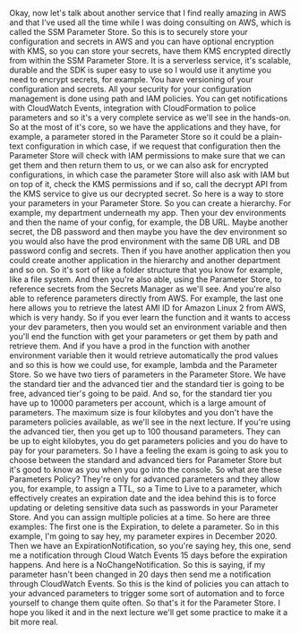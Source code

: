 
<v Lecturer>Okay, now let's talk about another service</v>
that I find really amazing in AWS
and that I've used all the time
while I was doing consulting on AWS,
which is called the SSM Parameter Store.
So this is to securely store your configuration and secrets
in AWS and you can have optional encryption with KMS,
so you can store your secrets, have them KMS encrypted
directly from within the SSM Parameter Store.
It is a serverless service, it's scalable, durable
and the SDK is super easy to use so I would use it
anytime you need to encrypt secrets, for example.
You have versioning of your configuration and secrets.
All your security for your configuration management
is done using path and IAM policies.
You can get notifications with CloudWatch Events,
integration with CloudFormation to police parameters
and so it's a very complete service
as we'll see in the hands-on.
So at the most of it's core, so we have the applications
and they have, for example, a parameter stored
in the Parameter Store so it could be
a plain-text configuration in which case,
if we request that configuration then the Parameter Store
will check with IAM permissions to make sure
that we can get them and then return them to us,
or we can also ask for encrypted configurations,
in which case the parameter Store will also ask with IAM
but on top of it, check the KMS permissions
and if so, call the decrypt API from the KMS service
to give us our decrypted secret.
So here is a way to store your parameters
in your Parameter Store.
So you can create a hierarchy.
For example, my department underneath my app.
Then your dev environments and then the name of your config,
for example, the DB URL.
Maybe another secret, the DB password
and then maybe you have the dev environment
so you would also have the prod environment
with the same DB URL and DB password config and secrets.
Then if you have another application then you could create
another application in the hierarchy
and another department and so on.
So it's sort of like a folder structure that you know
for example, like a file system.
And then you're also able, using the Parameter Store,
to reference secrets from the Secrets Manager as we'll see.
And you're also able to reference parameters
directly from AWS.
For example, the last one here allows you
to retrieve the latest AMI ID
for Amazon Linux 2 from AWS, which is very handy.
So if you ever learn the function and it wants to
access your dev parameters, then you would set
an environment variable and then you'll end the function
with get your parameters
or get them by path and retrieve them.
And if you have a prod in the function
with another environment variable
then it would retrieve automatically the prod values
and so this is how we could use, for example, lambda
and the Parameter Store.
So we have two tiers of parameters in the Parameter Store.
We have the standard tier and the advanced tier
and the standard tier is going to be free,
advanced tier's going to be paid.
And so, for the standard tier
you have up to 10000 parameters per account,
which is a large amount of parameters.
The maximum size is four kilobytes
and you don't have the parameters policies available,
as we'll see in the next lecture.
If you're using the advanced tier,
then you get up to 100 thousand parameters.
They can be up to eight kilobytes,
you do get parameters policies
and you do have to pay for your parameters.
So I have a feeling the exam is going to ask you
to choose between the standard and advanced tiers
for Parameter Store but it's good to know
as you when you go into the console.
So what are these Parameters Policy?
They're only for advanced parameters and they allow you,
for example, to assign a TTL, so a Time to Live
to a parameter, which effectively creates an expiration date
and the idea behind this is to force updating or deleting
sensitive data such as passwords in your Parameter Store.
And you can assign multiple policies at a time.
So here are three examples:
The first one is the Expiration, to delete a parameter.
So in this example, I'm going to say hey,
my parameter expires in December 2020.
Then we have an ExpirationNotification,
so you're saying hey, this one,
send me a notification through Cloud Watch Events
15 days before the expiration happens.
And here is a NoChangeNotification.
So this is saying, if my parameter hasn't been changed
in 20 days then send me a notification
through CloudWatch Events.
So this is the kind of policies you can attach
to your advanced parameters to trigger some sort of
automation and to force yourself to change them quite often.
So that's it for the Parameter Store.
I hope you liked it and in the next lecture
we'll get some practice to make it a bit more real.